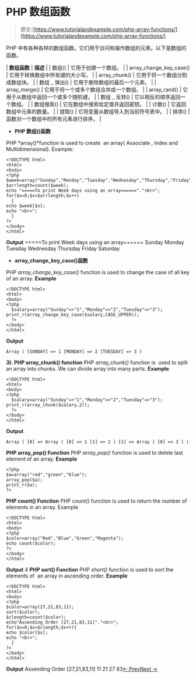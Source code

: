 # PHP 数组函数

> 原文:[https://www.tutorialandexample.com/php-array-functions/](https://www.tutorialandexample.com/php-array-functions/)

PHP 中有各种各样的数组函数。它们用于访问和操作数组的元素。以下是数组的函数。

| **数组函数** | **描述** |
| 数组() | 它用于创建一个数组。 |
| array_change_key_case() | 它用于转换数组中所有键的大小写。 |
| array_chunk() | 它用于将一个数组分割成数组块。 |
| 数组 _ 弹出() | 它用于删除数组的最后一个元素。 |
| array_merge() | 它用于将一个或多个数组合并成一个数组。 |
| array_rand() | 它用于从数组中返回一个或多个随机键。 |
| 数组 _ 反转() | 它以相反的顺序返回一个数组。 |
| 数组搜索() | 它在数组中搜索给定值并返回密钥。 |
| 计数() | 它返回数组中元素的数量。 |
| 提取() | 它将变量从数组导入到当前符号表中。 |
| 排序() | 函数对一个数组中的所有元素进行排序。 |

*   **PHP 数组()函数**

PHP *array()*function is used to create  an array( Associate , Index and Multidimensional). Example:

```
<!DOCTYPE html>
<html>
<body>
<?php
$week=array("Sunday","Monday","Tuesday","Wednesday","Thursday","Friday","Saturday");
$arrlength=count($week);
echo "=====To print Week days using an array======"."<br>";
for($x=0;$x<$arrlength;$x++)
  {
echo $week[$x];
echo "<br>";
  }
?>
</body>
</html>
```

**Output** =====To print Week days using an array====== Sunday Monday Tuesday Wednesday Thursday Friday Saturday

*   **array_change_key_case()函数**

PHP *array_change_key_case()* function is used to change the case of all key of an array. **Example**

```
<!DOCTYPE html>
<html>
<body>
<?php
  $salary=array("Sunday"=>"1","Monday"=>"2","Tuesday"=>"3");
print_r(array_change_key_case($salary,CASE_UPPER));
  ?>
</body>
</html>
```

**Output**

```
Array ( [SUNDAY] => 1 [MONDAY] => 2 [TUESDAY] => 3 )
```

**3). PHP array_chunk() function** PHP *array_chunk()* function is  used to split an array into chunks. We can divide array into many parts. **Example**

```
<!DOCTYPE html>
<html>
<body>
<?php
  $salary=array("Sunday"=>"1","Monday"=>"2","Tuesday"=>"3");
print_r(array_chunk($salary,2));
  ?>
</body>
</html>
```

**Output**

```
Array ( [0] => Array ( [0] => 1 [1] => 2 ) [1] => Array ( [0] => 3 ) )
```

**PHP array_pop() Function** PHP *array_pop()* function is used to delete last element of an array. **Example**

```
<?php
$a=array("red","green","blue");
array_pop($a);
print_r($a);
?>
```

**PHP count() Function** PHP *count()* function is used to return the number of elements in an array. Example

```
<!DOCTYPE html>
<html>
<body>
<?php
$color=array("Red","Blue","Green","Magenta");
echo count($color);
?>
</body>
</html>

```

**Output** 4 **PHP sort() Function** PHP *short()* function is used to sort the elements of  an array in ascending order. **Example**

```
<!DOCTYPE html>
<html>
<body>
<?php
$color=array(27,21,83,11);
sort($color);
$clength=count($color);
echo"Assending Order [27,21,83,11]"."<br>";
for($x=0;$x<$clength;$x++){
echo $color[$x];
echo "<br>";
  }
?>
</body>
</html>
```

**Output** Assending Order [27,21,83,11] 11 21 27 83[← Prev](https://www.tutorialandexample.com/php-multidimensional-array)[Next →](https://www.tutorialandexample.com/php-string)